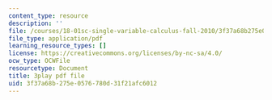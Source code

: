 ```yaml
---
content_type: resource
description: ''
file: /courses/18-01sc-single-variable-calculus-fall-2010/3f37a68b275e0576780d31f21afc6012_KhwQKE_tld0.pdf
file_type: application/pdf
learning_resource_types: []
license: https://creativecommons.org/licenses/by-nc-sa/4.0/
ocw_type: OCWFile
resourcetype: Document
title: 3play pdf file
uid: 3f37a68b-275e-0576-780d-31f21afc6012
---
```

